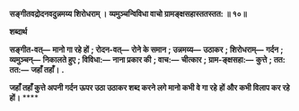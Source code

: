 **सङ्गीतवद्रोदनवदुन्नमय्य शिरोधराम् ।** **व्यमुञ्चन्विविधा वाचो ग्रामङ्क्षसहास्ततस्तत: ॥ १०॥** 

**शब्दार्थ** 

**सङ्गीत-वत्—** **मानो गा रहे हों** **; रोदन-वत्—** **रोने के समान** **; उन्नमय्य—** **उठाकर** **; शिरोधराम्—** **गर्दन** **; व्यमुञ्चन्—** **निकालते हुए** **; विविधा:—** **नाना प्रकार की** **; वाच:—** **चीत्कार** **; ग्राम-ङ्क्षसहा:—** **कुत्ते** **; तत: तत:—** **जहाँ तहाँ।** **.** 

**जहाँ तहाँ कुत्ते अपनी गर्दन ऊपर उठा उठाकर शब्द करने लगे मानो कभी वे गा रहे** **हों और कभी विलाप कर रहे हों।** **** 